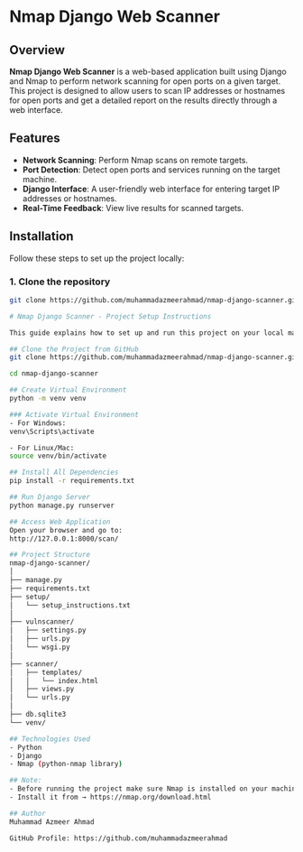 # Nmap Django Web Scanner

## Overview

**Nmap Django Web Scanner** is a web-based application built using Django and Nmap to perform network scanning for open ports on a given target. This project is designed to allow users to scan IP addresses or hostnames for open ports and get a detailed report on the results directly through a web interface.

## Features

- **Network Scanning**: Perform Nmap scans on remote targets.
- **Port Detection**: Detect open ports and services running on the target machine.
- **Django Interface**: A user-friendly web interface for entering target IP addresses or hostnames.
- **Real-Time Feedback**: View live results for scanned targets.

## Installation

Follow these steps to set up the project locally:

### 1. Clone the repository

```bash
git clone https://github.com/muhammadazmeerahmad/nmap-django-scanner.git

# Nmap Django Scanner - Project Setup Instructions

This guide explains how to set up and run this project on your local machine after cloning it from GitHub.

## Clone the Project from GitHub
git clone https://github.com/muhammadazmeerahmad/nmap-django-scanner.git

cd nmap-django-scanner

## Create Virtual Environment
python -m venv venv

### Activate Virtual Environment
- For Windows:
venv\Scripts\activate

- For Linux/Mac:
source venv/bin/activate

## Install All Dependencies
pip install -r requirements.txt

## Run Django Server
python manage.py runserver

## Access Web Application
Open your browser and go to:
http://127.0.0.1:8000/scan/

## Project Structure
nmap-django-scanner/
│
├── manage.py
├── requirements.txt
├── setup/
│   └── setup_instructions.txt
│
├── vulnscanner/
│   ├── settings.py
│   ├── urls.py
│   └── wsgi.py
│
├── scanner/
│   ├── templates/
│   │   └── index.html
│   ├── views.py
│   └── urls.py
│
├── db.sqlite3
└── venv/

## Technologies Used
- Python
- Django
- Nmap (python-nmap library)

## Note:
- Before running the project make sure Nmap is installed on your machine.
- Install it from → https://nmap.org/download.html

## Author
Muhammad Azmeer Ahmad

GitHub Profile: https://github.com/muhammadazmeerahmad
